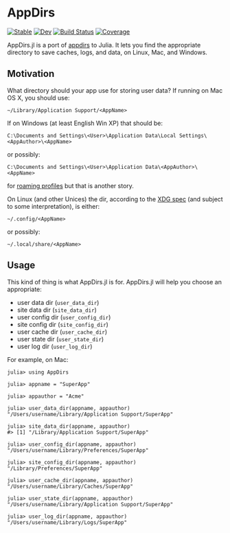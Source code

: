 # AppDirs

[![Stable](https://img.shields.io/badge/docs-stable-blue.svg)](https://JackDunnNZ.github.io/AppDirs.jl/stable)
[![Dev](https://img.shields.io/badge/docs-dev-blue.svg)](https://JackDunnNZ.github.io/AppDirs.jl/dev)
[![Build Status](https://github.com/JackDunnNZ/AppDirs.jl/actions/workflows/CI.yml/badge.svg?branch=main)](https://github.com/JackDunnNZ/AppDirs.jl/actions/workflows/CI.yml?query=branch%3Amain)
[![Coverage](https://codecov.io/gh/JackDunnNZ/AppDirs.jl/branch/main/graph/badge.svg)](https://codecov.io/gh/JackDunnNZ/AppDirs.jl)

AppDirs.jl is a port of
[appdirs](https://github.com/ActiveState/appdirs) to Julia. It lets you find
the appropriate directory to save caches, logs, and data, on Linux, Mac,
and Windows.

## Motivation

What directory should your app use for storing user data? If running on
Mac OS X, you should use:

    ~/Library/Application Support/<AppName>

If on Windows (at least English Win XP) that should be:

    C:\Documents and Settings\<User>\Application Data\Local Settings\<AppAuthor>\<AppName>

or possibly:

    C:\Documents and Settings\<User>\Application Data\<AppAuthor>\<AppName>

for [roaming
profiles](https://docs.microsoft.com/en-us/previous-versions/windows/it-pro/windows-vista/cc766489(v=ws.10))
but that is another story.

On Linux (and other Unices) the dir, according to the [XDG
spec](https://specifications.freedesktop.org/basedir-spec/basedir-spec-latest.html)
(and subject to some interpretation), is either:

    ~/.config/<AppName>

or possibly:

    ~/.local/share/<AppName>

## Usage

This kind of thing is what AppDirs.jl is for. AppDirs.jl will help you
choose an appropriate:

-   user data dir (`user_data_dir`)
-   site data dir (`site_data_dir`)
-   user config dir (`user_config_dir`)
-   site config dir (`site_config_dir`)
-   user cache dir (`user_cache_dir`)
-   user state dir (`user_state_dir`)
-   user log dir (`user_log_dir`)

For example, on Mac:

```julia-repl
julia> using AppDirs

julia> appname = "SuperApp"

julia> appauthor = "Acme"

julia> user_data_dir(appname, appauthor)
"/Users/username/Library/Application Support/SuperApp"

julia> site_data_dir(appname, appauthor)
#> [1] "/Library/Application Support/SuperApp"

julia> user_config_dir(appname, appauthor)
"/Users/username/Library/Preferences/SuperApp"

julia> site_config_dir(appname, appauthor)
"/Library/Preferences/SuperApp"

julia> user_cache_dir(appname, appauthor)
"/Users/username/Library/Caches/SuperApp"

julia> user_state_dir(appname, appauthor)
"/Users/username/Library/Application Support/SuperApp"

julia> user_log_dir(appname, appauthor)
"/Users/username/Library/Logs/SuperApp"
```
